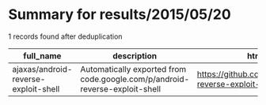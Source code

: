 
# Summary for results/2015/05/20
    
1 records found after deduplication

| full_name | description | html_url | matched_list | matched_count | pushed_at | size | stargazers_count | language | forks_count |
|--------------------------------------|-----------------------------------------------------------------------------|---------------------------------------------------------|----------------|-----------------|---------------------------|--------|--------------------|------------|---------------|
| ajaxas/android-reverse-exploit-shell | Automatically exported from code.google.com/p/android-reverse-exploit-shell | https://github.com/ajaxas/android-reverse-exploit-shell | ['exploit'] | 1 | 2015-05-20 11:34:04+00:00 | 156 | 0 | C# | 0 |
